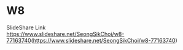 # W8
SlideShare Link  
<https://www.slideshare.net/SeongSikChoi/w8-77163740>(https://www.slideshare.net/SeongSikChoi/w8-77163740)
